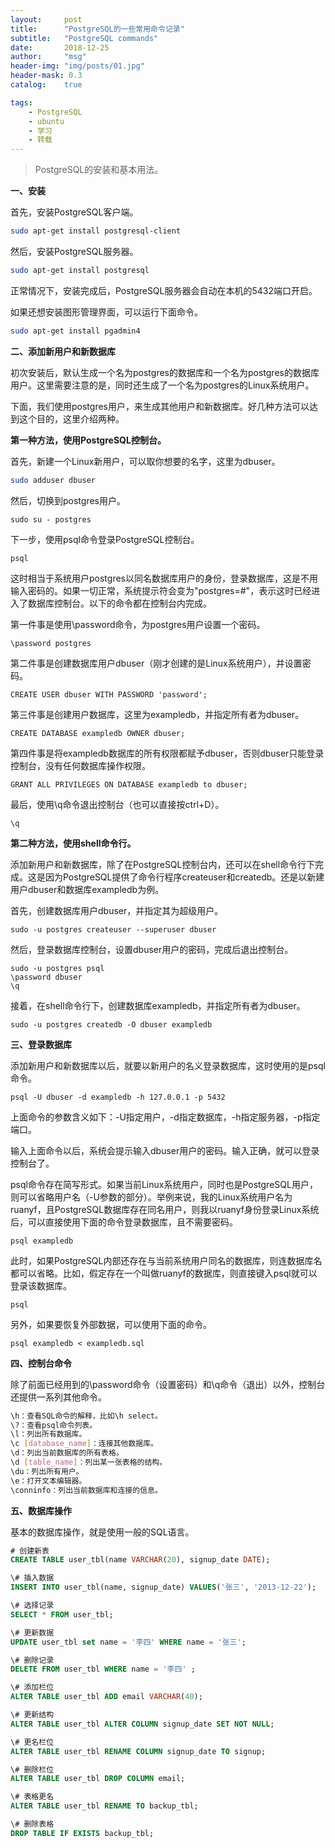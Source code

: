 ```yaml
---
layout:     post
title:      "PostgreSQL的一些常用命令记录"
subtitle:   "PostgreSQL commands"
date:       2018-12-25
author:     "msg"
header-img: "img/posts/01.jpg"
header-mask: 0.3
catalog:    true

tags:
    - PostgreSQL
    - ubuntu
    - 学习
    - 转载
---
```


> PostgreSQL的安装和基本用法。

**一、安装**

首先，安装PostgreSQL客户端。

```bash
sudo apt-get install postgresql-client
```

然后，安装PostgreSQL服务器。

```bash
sudo apt-get install postgresql
```

正常情况下，安装完成后，PostgreSQL服务器会自动在本机的5432端口开启。

如果还想安装图形管理界面，可以运行下面命令。

```bash
sudo apt-get install pgadmin4
```

**二、添加新用户和新数据库**

初次安装后，默认生成一个名为postgres的数据库和一个名为postgres的数据库用户。这里需要注意的是，同时还生成了一个名为postgres的Linux系统用户。

下面，我们使用postgres用户，来生成其他用户和新数据库。好几种方法可以达到这个目的，这里介绍两种。

**第一种方法，使用PostgreSQL控制台。**

首先，新建一个Linux新用户，可以取你想要的名字，这里为dbuser。

```bash
sudo adduser dbuser
```

然后，切换到postgres用户。

```
sudo su - postgres
```

下一步，使用psql命令登录PostgreSQL控制台。

```
psql
```

这时相当于系统用户postgres以同名数据库用户的身份，登录数据库，这是不用输入密码的。如果一切正常，系统提示符会变为"postgres=#"，表示这时已经进入了数据库控制台。以下的命令都在控制台内完成。

第一件事是使用\password命令，为postgres用户设置一个密码。

```
\password postgres
```

第二件事是创建数据库用户dbuser（刚才创建的是Linux系统用户），并设置密码。

```
CREATE USER dbuser WITH PASSWORD 'password';
```

第三件事是创建用户数据库，这里为exampledb，并指定所有者为dbuser。

```
CREATE DATABASE exampledb OWNER dbuser;
```

第四件事是将exampledb数据库的所有权限都赋予dbuser，否则dbuser只能登录控制台，没有任何数据库操作权限。

```
GRANT ALL PRIVILEGES ON DATABASE exampledb to dbuser;
```

最后，使用\q命令退出控制台（也可以直接按ctrl+D）。

```
\q
```

**第二种方法，使用shell命令行。**

添加新用户和新数据库，除了在PostgreSQL控制台内，还可以在shell命令行下完成。这是因为PostgreSQL提供了命令行程序createuser和createdb。还是以新建用户dbuser和数据库exampledb为例。

首先，创建数据库用户dbuser，并指定其为超级用户。

```
sudo -u postgres createuser --superuser dbuser
```

然后，登录数据库控制台，设置dbuser用户的密码，完成后退出控制台。

```
sudo -u postgres psql
\password dbuser
\q
```

接着，在shell命令行下，创建数据库exampledb，并指定所有者为dbuser。

```
sudo -u postgres createdb -O dbuser exampledb
```

**三、登录数据库**

添加新用户和新数据库以后，就要以新用户的名义登录数据库，这时使用的是psql命令。

```
psql -U dbuser -d exampledb -h 127.0.0.1 -p 5432
```

上面命令的参数含义如下：-U指定用户，-d指定数据库，-h指定服务器，-p指定端口。

输入上面命令以后，系统会提示输入dbuser用户的密码。输入正确，就可以登录控制台了。

psql命令存在简写形式。如果当前Linux系统用户，同时也是PostgreSQL用户，则可以省略用户名（-U参数的部分）。举例来说，我的Linux系统用户名为ruanyf，且PostgreSQL数据库存在同名用户，则我以ruanyf身份登录Linux系统后，可以直接使用下面的命令登录数据库，且不需要密码。

```
psql exampledb
```

此时，如果PostgreSQL内部还存在与当前系统用户同名的数据库，则连数据库名都可以省略。比如，假定存在一个叫做ruanyf的数据库，则直接键入psql就可以登录该数据库。

```
psql
```

另外，如果要恢复外部数据，可以使用下面的命令。

```
psql exampledb < exampledb.sql
```

**四、控制台命令**

除了前面已经用到的\password命令（设置密码）和\q命令（退出）以外，控制台还提供一系列其他命令。

```bash
\h：查看SQL命令的解释，比如\h select。
\?：查看psql命令列表。
\l：列出所有数据库。
\c [database_name]：连接其他数据库。
\d：列出当前数据库的所有表格。
\d [table_name]：列出某一张表格的结构。
\du：列出所有用户。
\e：打开文本编辑器。
\conninfo：列出当前数据库和连接的信息。
```

**五、数据库操作**

基本的数据库操作，就是使用一般的SQL语言。

```sql
# 创建新表 
CREATE TABLE user_tbl(name VARCHAR(20), signup_date DATE);

\# 插入数据 
INSERT INTO user_tbl(name, signup_date) VALUES('张三', '2013-12-22');

\# 选择记录 
SELECT * FROM user_tbl;

\# 更新数据 
UPDATE user_tbl set name = '李四' WHERE name = '张三';

\# 删除记录 
DELETE FROM user_tbl WHERE name = '李四' ;

\# 添加栏位 
ALTER TABLE user_tbl ADD email VARCHAR(40);

\# 更新结构 
ALTER TABLE user_tbl ALTER COLUMN signup_date SET NOT NULL;

\# 更名栏位 
ALTER TABLE user_tbl RENAME COLUMN signup_date TO signup;

\# 删除栏位 
ALTER TABLE user_tbl DROP COLUMN email;

\# 表格更名 
ALTER TABLE user_tbl RENAME TO backup_tbl;

\# 删除表格 
DROP TABLE IF EXISTS backup_tbl;
```


